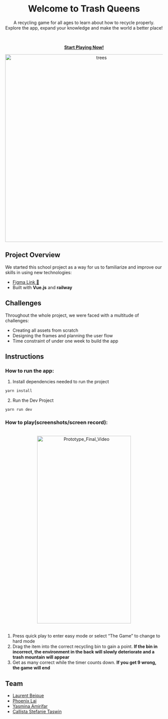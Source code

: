 <h1 align="center">Welcome to Trash Queens</h1>
<p align="center">A recycling game for all ages to learn about how to recycle properly. Explore the app, expand your knowledge and make the world a better place!</p>
<br>
<p align="center"><strong><a href="https://tq-server-production.up.railway.app/" target="_blank">Start Playing Now!</a></strong></p>
<p align="center"><img src="/public/assets/others/hero-image.svg" alt="trees" width="600" height="600"/></p>

## Project Overview
We started this school project as a way for us to familiarize and improve our skills in using new technologies: 
- [Figma Link :art:](https://www.figma.com/file/DdMZhIVqv59MYfNoGr7Bwx/Trash-Queen-%E2%80%93-FSWD?node-id=0%3A1&t=EuNrSVJUbOSr1EAk-1)
- Built with **Vue.js** and **railway**

## Challenges
Throughout the whole project, we were faced with a multitude of challenges:
- Creating all assets from scratch
- Designing the frames and planning the user flow
- Time constraint of under one week to build the app

## Instructions
### How to run the app:
1. Install dependencies needed to run the project

```sh
yarn install
```
2. Run the Dev Project

```sh
yarn run dev
```

### How to play(screenshots/screen record):

<br>
<div align="center">
  <img src="https://github.com/lbeique/trash-queens/blob/master/public/assets/others/gameplay-video.gif?raw=true" alt="Prototype_Final_Video" width="300" height="600">
</div> 
<br>

1. Press quick play to enter easy mode or select “The Game” to change to hard mode
2. Drag the item into the correct recycling bin to gain a point. **If the bin in incorrect, the environment in the back will slowly deteriorate and a trash mountain will appear**
3. Get as many correct while the timer counts down. **If you get 9 wrong, the game will end**


## Team
- [Laurent Beique](https://github.com/lbeique)
- [Phoenix Lai](https://github.com/phoenixlai833)
- [Yasmina Amirifar](https://github.com/Yasminaa77)
- [Callista Stefanie Taswin](https://github.com/CalliStef)
